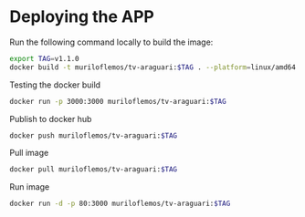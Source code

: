 # Deploying the APP

Run the following command locally to build the image:

```bash
export TAG=v1.1.0
docker build -t muriloflemos/tv-araguari:$TAG . --platform=linux/amd64
```

Testing the docker build

```bash
docker run -p 3000:3000 muriloflemos/tv-araguari:$TAG
```

Publish to docker hub

```bash
docker push muriloflemos/tv-araguari:$TAG
```

Pull image

```bash
docker pull muriloflemos/tv-araguari:$TAG
```

Run image

```bash
docker run -d -p 80:3000 muriloflemos/tv-araguari:$TAG
```
